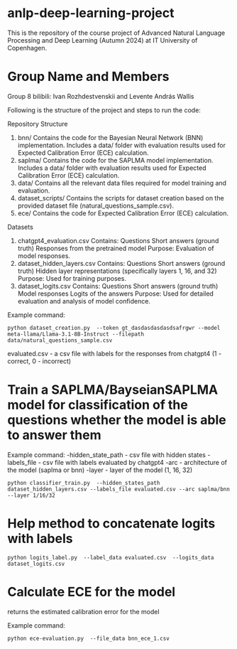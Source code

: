 # anlp-deep-learning-project
This is the repository of the course project of Advanced Natural Language Processing and Deep Learning (Autumn 2024) at IT University of Copenhagen.

# Group Name and Members
Group 8 bilibili: Ivan Rozhdestvenskii and Levente András Wallis 

Following is the structure of the project and steps to run the code:

Repository Structure
1. bnn/
Contains the code for the Bayesian Neural Network (BNN) implementation.
Includes a data/ folder with evaluation results used for Expected Calibration Error (ECE) calculation.
2. saplma/
Contains the code for the SAPLMA model implementation.
Includes a data/ folder with evaluation results used for Expected Calibration Error (ECE) calculation.
3. data/
Contains all the relevant data files required for model training and evaluation.
4. dataset_scripts/
Contains the scripts for dataset creation based on the provided dataset file (natural_questions_sample.csv).
5. ece/
Contains the code for Expected Calibration Error (ECE) calculation.


Datasets
1. chatgpt4_evaluation.csv
Contains:
Questions
Short answers (ground truth)
Responses from the pretrained model
Purpose: Evaluation of model responses.
2. dataset_hidden_layers.csv
Contains:
Questions
Short answers (ground truth)
Hidden layer representations (specifically layers 1, 16, and 32)
Purpose: Used for training purposes.
3. dataset_logits.csv
Contains:
Questions
Short answers (ground truth)
Model responses
Logits of the answers
Purpose: Used for detailed evaluation and analysis of model confidence.

Example command:
```shell
python dataset_creation.py  --token gt_dasdasdasdasdsafrgwr --model meta-llama/Llama-3.1-8B-Instruct --filepath data/natural_questions_sample.csv
```

evaluated.csv - a csv file with labels for the responses from chatgpt4 (1 - correct, 0 - incorrect)

# Train a SAPLMA/BayseianSAPLMA model for classification of the questions whether the model is able to answer them
Example command:
-hidden_state_path - csv file with hidden states
-labels_file - csv file with labels evaluated by chatgpt4
-arc - architecture of the model (saplma or bnn)
-layer - layer of the model (1, 16, 32)
```shell
python classifier_train.py  --hidden_states_path dataset_hidden_layers.csv --labels_file evaluated.csv --arc saplma/bnn --layer 1/16/32

```

# Help method to concatenate logits with labels

```shell
python logits_label.py  --label_data evaluated.csv  --logits_data dataset_logits.csv 

```

# Calculate ECE for the model

returns the estimated calibration error for the model

Example command:
```shell
python ece-evaluation.py  --file_data bnn_ece_1.csv 

```


